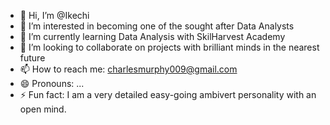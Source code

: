 - 👋 Hi, I’m @Ikechi
- 👀 I’m interested in becoming one of the sought after Data Analysts
- 🌱 I’m currently learning Data Analysis with SkilHarvest Academy
- 💞️ I’m looking to collaborate on projects with brilliant minds in the nearest future
- 📫 How to reach me: charlesmurphy009@gmail.com
- 😄 Pronouns: ...
- ⚡ Fun fact: I am a very detailed easy-going ambivert personality with an open mind.

<!---
Ikechi009/Ikechi009 is a ✨ special ✨ repository because its `README.md` (this file) appears on your GitHub profile.
You can click the Preview link to take a look at your changes.
--->
